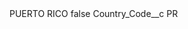 <?xml version="1.0" encoding="UTF-8"?>
<CustomMetadata xmlns="http://soap.sforce.com/2006/04/metadata" xmlns:xsi="http://www.w3.org/2001/XMLSchema-instance" xmlns:xsd="http://www.w3.org/2001/XMLSchema">
    <label>PUERTO RICO</label>
    <protected>false</protected>
    <values>
        <field>Country_Code__c</field>
        <value xsi:type="xsd:string">PR</value>
    </values>
</CustomMetadata>
